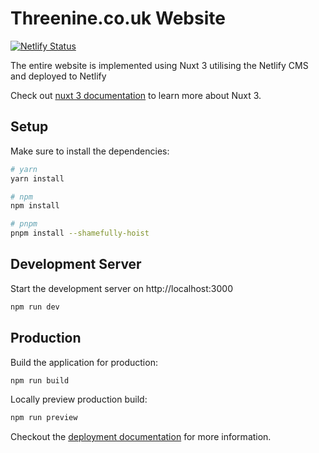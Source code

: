 # Threenine.co.uk Website 

[![Netlify Status](https://api.netlify.com/api/v1/badges/c1fb3bc8-b60a-4890-932b-ec3c77aca83d/deploy-status)](https://app.netlify.com/sites/ephemeral-empanada-f50440/deploys)

The entire website is implemented using Nuxt 3 utilising the Netlify CMS and deployed to Netlify 

Check out  [nuxt 3 documentation](https://v3.nuxtjs.org) to learn more about Nuxt 3.

## Setup

Make sure to install the dependencies:

```bash
# yarn
yarn install

# npm
npm install

# pnpm
pnpm install --shamefully-hoist
```

## Development Server

Start the development server on http://localhost:3000

```bash
npm run dev
```

## Production

Build the application for production:

```bash
npm run build
```

Locally preview production build:

```bash
npm run preview
```

Checkout the [deployment documentation](https://v3.nuxtjs.org/guide/deploy/presets) for more information.
